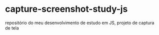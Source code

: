 # capture-screenshot-study-js
repositório do meu desenvolvimento de estudo em JS, projeto de captura de tela
